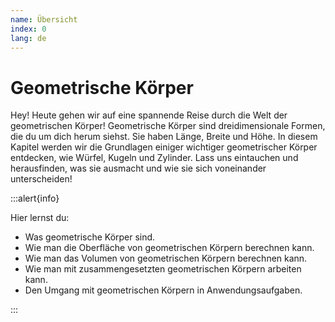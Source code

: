 ```yaml
---
name: Übersicht
index: 0
lang: de
---
```


# Geometrische Körper

Hey! Heute gehen wir auf eine spannende Reise durch die Welt der geometrischen Körper! Geometrische Körper sind dreidimensionale Formen, die du um dich herum siehst. Sie haben Länge, Breite und Höhe. In diesem Kapitel werden wir die Grundlagen einiger wichtiger geometrischer Körper entdecken, wie Würfel, Kugeln und Zylinder. Lass uns eintauchen und herausfinden, was sie ausmacht und wie sie sich voneinander unterscheiden!

:::alert{info}

Hier lernst du:

- Was geometrische Körper sind.
- Wie man die Oberfläche von geometrischen Körpern berechnen kann.
- Wie man das Volumen von geometrischen Körpern berechnen kann.
- Wie man mit zusammengesetzten geometrischen Körpern arbeiten kann.
- Den Umgang mit geometrischen Körpern in Anwendungsaufgaben.

:::